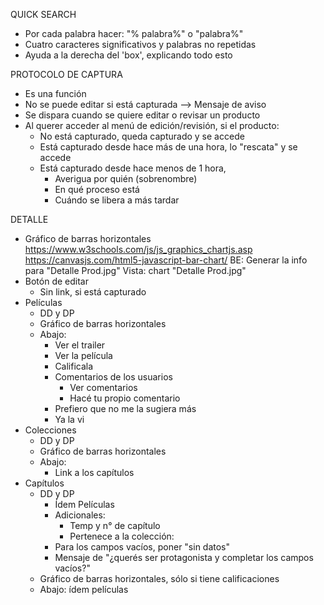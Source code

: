 QUICK SEARCH
- Por cada palabra hacer: "% palabra%" o "palabra%"
- Cuatro caracteres significativos y palabras no repetidas
- Ayuda a la derecha del 'box', explicando todo esto

PROTOCOLO DE CAPTURA
- Es una función
- No se puede editar si está capturada --> Mensaje de aviso
- Se dispara cuando se quiere editar o revisar un producto
- Al querer acceder al menú de edición/revisión, si el producto:
	- No está capturado, queda capturado y se accede
	- Está capturado desde hace más de una hora, lo "rescata" y se accede
	- Está capturado desde hace menos de 1 hora,
		- Averigua por quién (sobrenombre)
		- En qué proceso está
		- Cuándo se libera a más tardar

DETALLE
- Gráfico de barras horizontales
	https://www.w3schools.com/js/js_graphics_chartjs.asp
	https://canvasjs.com/html5-javascript-bar-chart/
	BE: Generar la info para "Detalle Prod.jpg"
	Vista: chart "Detalle Prod.jpg"
- Botón de editar
	- Sin link, si está capturado
- Películas
	- DD  y DP
	- Gráfico de barras horizontales
	- Abajo: 
		- Ver el trailer
		- Ver la película
		- Calificala
		- Comentarios de los usuarios
			- Ver comentarios
			- Hacé tu propio comentario
		- Prefiero que no me la sugiera más
		- Ya la vi
- Colecciones
	- DD  y DP
	- Gráfico de barras horizontales
	- Abajo:
		- Link a los capítulos
- Capítulos
	- DD y DP
		- Ídem Películas
		- Adicionales:
			- Temp y n° de capítulo
			- Pertenece a la colección:
		- Para los campos vacíos, poner "sin datos"
		- Mensaje de "¿querés ser protagonista y completar los campos vacíos?"
	- Gráfico de barras horizontales, sólo si tiene calificaciones
	- Abajo: ídem películas
